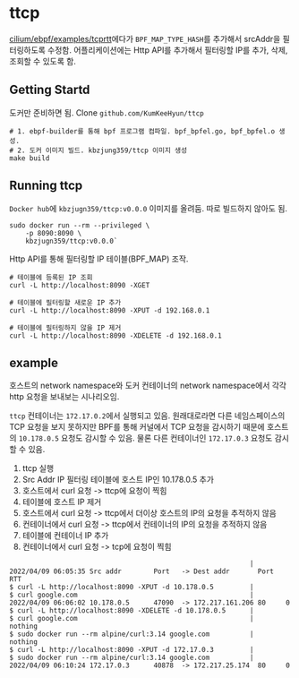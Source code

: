 # ttcp

[cilium/ebpf/examples/tcprtt](https://github.com/cilium/ebpf/tree/master/examples/tcprtt)에다가 `BPF_MAP_TYPE_HASH`를 추가해서 srcAddr을 필터링하도록 수정함. 어플리케이션에는 Http API를 추가해서 필터링할 IP를 추가, 삭제, 조회할 수 있도록 함.

## Getting Startd

도커만 준비하면 됨. Clone `github.com/KumKeeHyun/ttcp`

```
# 1. ebpf-builder를 통해 bpf 프로그램 컴파일. bpf_bpfel.go, bpf_bpfel.o 생성.
# 2. 도커 이미지 빌드. kbzjung359/ttcp 이미지 생성
make build
```

## Running ttcp

`Docker hub`에 `kbzjugn359/ttcp:v0.0.0` 이미지를 올려둠. 따로 빌드하지 않아도 됨.

```
sudo docker run --rm --privileged \
	-p 8090:8090 \
	kbzjugn359/ttcp:v0.0.0`
```

Http API를 통해 필터링할 IP 테이블(BPF_MAP) 조작.

```
# 테이블에 등록된 IP 조회
curl -L http://localhost:8090 -XGET

# 테이블에 필터링할 새로운 IP 추가
curl -L http://localhost:8090 -XPUT -d 192.168.0.1

# 테이블에 필터링하지 않을 IP 제거
curl -L http://localhost:8090 -XDELETE -d 192.168.0.1
```

## example

호스트의 network namespace와 도커 컨테이너의 network namespace에서 각각 http 요청을 보내보는 시나리오임.

`ttcp` 컨테이너는 `172.17.0.2`에서 실행되고 있음. 원래대로라면 다른 네임스페이스의 TCP 요청을 보지 못하지만 BPF를 통해 커널에서 TCP 요청을 감시하기 때문에 호스트의 `10.178.0.5` 요청도 감시할 수 있음. 물론 다른 컨테이너인 `172.17.0.3` 요청도 감시할 수 있음. 

1. ttcp 실행
2. Src Addr IP 필터링 테이블에 호스트 IP인 10.178.0.5 추가
3. 호스트에서 curl 요청 -> ttcp에 요청이 찍힘
4. 테이블에 호스트 IP 제거
5. 호스트에서 curl 요청 -> ttcp에서 더이상 호스트의 IP의 요청을 추적하지 않음
6. 컨테이너에서 curl 요청 -> ttcp에서 컨테이너의 IP의 요청을 추적하지 않음
7. 테이블에 컨테이너 IP 추가
8. 컨테이너에서 curl 요청 -> tcp에 요청이 찍힘

```
                                                            |   2022/04/09 06:05:35 Src addr        Port   -> Dest addr       Port   RTT   
$ curl -L http://localhost:8090 -XPUT -d 10.178.0.5         |                  
$ curl google.com                                           |   2022/04/09 06:06:02 10.178.0.5      47090  -> 172.217.161.206 80     0     
$ curl -L http://localhost:8090 -XDELETE -d 10.178.0.5      |
$ curl google.com                                           |   nothing
$ sudo docker run --rm alpine/curl:3.14 google.com          |   nothing
$ curl -L http://localhost:8090 -XPUT -d 172.17.0.3         |
$ sudo docker run --rm alpine/curl:3.14 google.com          |   2022/04/09 06:10:24 172.17.0.3      40878  -> 172.217.25.174  80     0
```